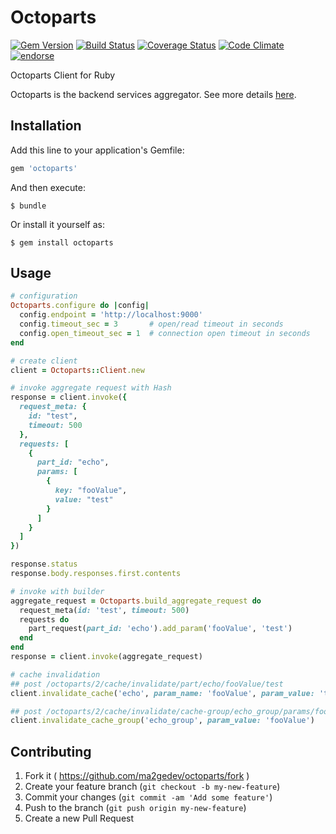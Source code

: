 # Octoparts

[![Gem Version](https://badge.fury.io/rb/octoparts.svg)](http://badge.fury.io/rb/octoparts)
[![Build Status](https://travis-ci.org/ma2gedev/octoparts-rb.svg)](https://travis-ci.org/ma2gedev/octoparts-rb)
[![Coverage Status](https://img.shields.io/coveralls/ma2gedev/octoparts-rb.svg)](https://coveralls.io/r/ma2gedev/octoparts-rb)
[![Code Climate](https://codeclimate.com/github/ma2gedev/octoparts-rb/badges/gpa.svg)](https://codeclimate.com/github/ma2gedev/octoparts-rb)
[![endorse](https://api.coderwall.com/ma2gedev/endorsecount.png)](https://coderwall.com/ma2gedev)

Octoparts Client for Ruby

Octoparts is the backend services aggregator. See more details [here](http://m3dev.github.io/octoparts/).

## Installation

Add this line to your application's Gemfile:

```ruby
gem 'octoparts'
```

And then execute:

    $ bundle

Or install it yourself as:

    $ gem install octoparts

## Usage

```ruby
# configuration
Octoparts.configure do |config|
  config.endpoint = 'http://localhost:9000'
  config.timeout_sec = 3       # open/read timeout in seconds
  config.open_timeout_sec = 1  # connection open timeout in seconds
end

# create client
client = Octoparts::Client.new

# invoke aggregate request with Hash
response = client.invoke({
  request_meta: {
    id: "test",
    timeout: 500
  },
  requests: [
    {
      part_id: "echo",
      params: [
        {
          key: "fooValue",
          value: "test"
        }
      ]
    }
  ]
})

response.status
response.body.responses.first.contents

# invoke with builder
aggregate_request = Octoparts.build_aggregate_request do
  request_meta(id: 'test', timeout: 500)
  requests do
    part_request(part_id: 'echo').add_param('fooValue', 'test')
  end
end
response = client.invoke(aggregate_request)

# cache invalidation
## post /octoparts/2/cache/invalidate/part/echo/fooValue/test
client.invalidate_cache('echo', param_name: 'fooValue', param_value: 'test')

## post /octoparts/2/cache/invalidate/cache-group/echo_group/params/fooValue
client.invalidate_cache_group('echo_group', param_value: 'fooValue')
```

## Contributing

1. Fork it ( https://github.com/ma2gedev/octoparts/fork )
2. Create your feature branch (`git checkout -b my-new-feature`)
3. Commit your changes (`git commit -am 'Add some feature'`)
4. Push to the branch (`git push origin my-new-feature`)
5. Create a new Pull Request
